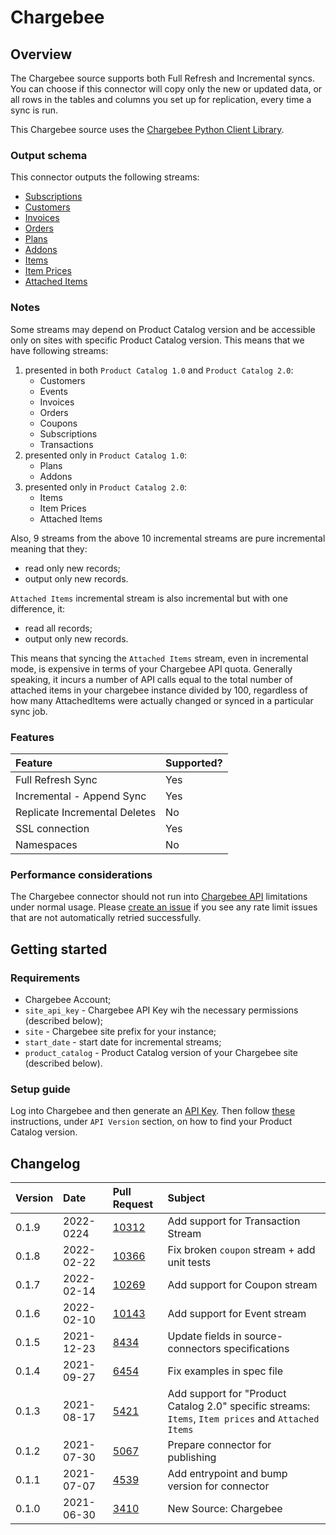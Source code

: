 # Chargebee

## Overview

The Chargebee source supports both Full Refresh and Incremental syncs. You can choose if this connector will copy only the new or updated data, or all rows in the tables and columns you set up for replication, every time a sync is run.

This Chargebee source uses the [Chargebee Python Client Library](https://github.com/chargebee/chargebee-python/).

### Output schema

This connector outputs the following streams:

* [Subscriptions](https://apidocs.chargebee.com/docs/api/subscriptions?prod_cat_ver=2#list_subscriptions)
* [Customers](https://apidocs.chargebee.com/docs/api/customers?prod_cat_ver=2#list_customers)
* [Invoices](https://apidocs.chargebee.com/docs/api/invoices?prod_cat_ver=2#list_invoices)
* [Orders](https://apidocs.chargebee.com/docs/api/orders?prod_cat_ver=2#list_orders)
* [Plans](https://apidocs.chargebee.com/docs/api/plans?prod_cat_ver=1&lang=curl#list_plans)
* [Addons](https://apidocs.chargebee.com/docs/api/addons?prod_cat_ver=1&lang=curl#list_addons)
* [Items](https://apidocs.chargebee.com/docs/api/items?prod_cat_ver=2#list_items)
* [Item Prices](https://apidocs.chargebee.com/docs/api/item_prices?prod_cat_ver=2#list_item_prices)
* [Attached Items](https://apidocs.chargebee.com/docs/api/attached_items?prod_cat_ver=2#list_attached_items)

### Notes

Some streams may depend on Product Catalog version and be accessible only on sites with specific Product Catalog version. This means that we have following streams:

1. presented in both `Product Catalog 1.0` and `Product Catalog 2.0`:
   * Customers
   * Events
   * Invoices
   * Orders
   * Coupons
   * Subscriptions
   * Transactions
2. presented only in `Product Catalog 1.0`:
   * Plans
   * Addons
3. presented only in `Product Catalog 2.0`:
   * Items
   * Item Prices
   * Attached Items

Also, 9 streams from the above 10 incremental streams are pure incremental meaning that they:

* read only new records;
* output only new records.

`Attached Items` incremental stream is also incremental but with one difference, it:

* read all records;
* output only new records.

This means that syncing the `Attached Items` stream, even in incremental mode, is expensive in terms of your Chargebee API quota. Generally speaking, it incurs a number of API calls equal to the total number of attached items in your chargebee instance divided by 100, regardless of how many AttachedItems were actually changed or synced in a particular sync job.

### Features

| Feature | Supported? |
| :--- | :--- |
| Full Refresh Sync | Yes |
| Incremental - Append Sync | Yes |
| Replicate Incremental Deletes | No |
| SSL connection | Yes |
| Namespaces | No |

### Performance considerations

The Chargebee connector should not run into [Chargebee API](https://apidocs.chargebee.com/docs/api?prod_cat_ver=2#api_rate_limits) limitations under normal usage. Please [create an issue](https://github.com/airbytehq/airbyte/issues) if you see any rate limit issues that are not automatically retried successfully.

## Getting started

### Requirements

* Chargebee Account;
* `site_api_key` - Chargebee API Key wih the necessary permissions \(described below\);
* `site` - Chargebee site prefix for your instance;
* `start_date` - start date for incremental streams;
* `product_catalog` - Product Catalog version of your Chargebee site \(described below\).

### Setup guide

Log into Chargebee and then generate an [API Key](https://apidocs.chargebee.com/docs/api?prod_cat_ver=2#api_authentication). Then follow [these](https://apidocs.chargebee.com/docs/api?prod_cat_ver=2) instructions, under `API Version` section, on how to find your Product Catalog version.

## Changelog

| Version | Date | Pull Request | Subject |
| :--- | :--- | :--- | :--- |
| 0.1.9 | 2022-0224  | [10312](https://github.com/airbytehq/airbyte/pull/10312) | Add support for Transaction Stream |
| 0.1.8 | 2022-02-22 | [10366](https://github.com/airbytehq/airbyte/pull/10366) | Fix broken `coupon` stream + add unit tests |
| 0.1.7 | 2022-02-14 | [10269](https://github.com/airbytehq/airbyte/pull/10269) | Add support for Coupon stream |
| 0.1.6 | 2022-02-10 | [10143](https://github.com/airbytehq/airbyte/pull/10143) | Add support for Event stream |
| 0.1.5 | 2021-12-23 | [8434](https://github.com/airbytehq/airbyte/pull/8434) | Update fields in source-connectors specifications |
| 0.1.4 | 2021-09-27 | [6454](https://github.com/airbytehq/airbyte/pull/6454) | Fix examples in spec file |
| 0.1.3 | 2021-08-17 | [5421](https://github.com/airbytehq/airbyte/pull/5421) | Add support for "Product Catalog 2.0" specific streams: `Items`, `Item prices` and `Attached Items` |
| 0.1.2 | 2021-07-30 | [5067](https://github.com/airbytehq/airbyte/pull/5067) | Prepare connector for publishing |
| 0.1.1 | 2021-07-07 | [4539](https://github.com/airbytehq/airbyte/pull/4539) | Add entrypoint and bump version for connector |
| 0.1.0 | 2021-06-30 | [3410](https://github.com/airbytehq/airbyte/pull/3410) | New Source: Chargebee |

